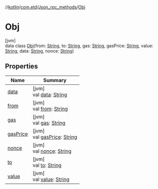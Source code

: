 //[kotlin](../../../../index.md)/[com.etd](../../index.md)/[Json_rpc_methods](../index.md)/[Obj](index.md)

# Obj

[jvm]\
data class [Obj](index.md)(from: [String](https://kotlinlang.org/api/latest/jvm/stdlib/kotlin/-string/index.html), to: [String](https://kotlinlang.org/api/latest/jvm/stdlib/kotlin/-string/index.html), gas: [String](https://kotlinlang.org/api/latest/jvm/stdlib/kotlin/-string/index.html), gasPrice: [String](https://kotlinlang.org/api/latest/jvm/stdlib/kotlin/-string/index.html), value: [String](https://kotlinlang.org/api/latest/jvm/stdlib/kotlin/-string/index.html), data: [String](https://kotlinlang.org/api/latest/jvm/stdlib/kotlin/-string/index.html), nonce: [String](https://kotlinlang.org/api/latest/jvm/stdlib/kotlin/-string/index.html))

## Properties

| Name | Summary |
|---|---|
| [data](data.md) | [jvm]<br>val [data](data.md): [String](https://kotlinlang.org/api/latest/jvm/stdlib/kotlin/-string/index.html) |
| [from](from.md) | [jvm]<br>val [from](from.md): [String](https://kotlinlang.org/api/latest/jvm/stdlib/kotlin/-string/index.html) |
| [gas](gas.md) | [jvm]<br>val [gas](gas.md): [String](https://kotlinlang.org/api/latest/jvm/stdlib/kotlin/-string/index.html) |
| [gasPrice](gas-price.md) | [jvm]<br>val [gasPrice](gas-price.md): [String](https://kotlinlang.org/api/latest/jvm/stdlib/kotlin/-string/index.html) |
| [nonce](nonce.md) | [jvm]<br>val [nonce](nonce.md): [String](https://kotlinlang.org/api/latest/jvm/stdlib/kotlin/-string/index.html) |
| [to](to.md) | [jvm]<br>val [to](to.md): [String](https://kotlinlang.org/api/latest/jvm/stdlib/kotlin/-string/index.html) |
| [value](value.md) | [jvm]<br>val [value](value.md): [String](https://kotlinlang.org/api/latest/jvm/stdlib/kotlin/-string/index.html) |
